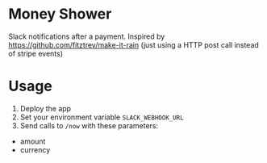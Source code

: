 # Money Shower

Slack notifications after a payment.
Inspired by https://github.com/fitztrev/make-it-rain (just using a HTTP post call instead of stripe events)

# Usage

1. Deploy the app
2. Set your environment variable `SLACK_WEBHOOK_URL`
3. Send calls to `/now` with these parameters:
 - amount
 - currency
